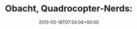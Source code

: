 ---
retweeted: false
source: <a href="http://tapbots.com/tweetbot" rel="nofollow">Tweetbot for iOS</a>
entities:
  hashtags: []
  symbols: []
  user_mentions: []
  urls:
  - url: http://t.co/0u3bZ0ne1k
    expanded_url: http://www.iwatchjax.com/pdfs/hobby_shops.pdf
    display_url: iwatchjax.com/pdfs/hobby_sho…
    indices:
    - '29'
    - '51'
display_text_range:
- '0'
- '51'
favorite_count: '0'
id_str: '335664571513724928'
truncated: false
retweet_count: '1'
id: '335664571513724928'
possibly_sensitive: false
created_at: Sat May 18 07:54:04 +0000 2013
favorited: false
full_text: 'Obacht, Quadrocopter-Nerds:'
lang: de
quote_url: http://www.iwatchjax.com/pdfs/hobby_shops.pdf
tags:
- pesos:twitter
date: '2013-05-18T07:54:04+00:00'
src: https://twitter.com/bascht/status/335664571513724928
original_url: https://twitter.com/bascht/status/335664571513724928
type: twitter_tweet
text: 'Obacht, Quadrocopter-Nerds:'
title: 'Obacht, Quadrocopter-Nerds:'

---